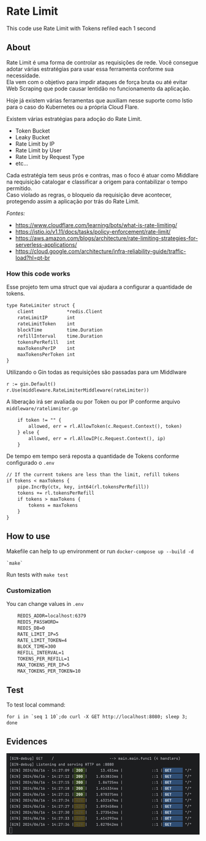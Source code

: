 # Rate Limit

This code use Rate Limit with Tokens refiled each 1 second

## About

Rate Limit é uma forma de controlar as requisições de rede. Você consegue adotar várias estratégias para usar essa ferramenta conforme sua necessidade.<br />
Ela vem com o objetivo para impdir ataques de força bruta ou até evitar Web Scraping que pode causar lentidão no funcionamento da aplicação.

Hoje já existem várias ferramentas que auxiliam nesse suporte como Istio para o caso do Kubernetes ou a própria Cloud Flare.

Existem várias estratégias para adoção do Rate Limit.

- Token Bucket
- Leaky Bucket
- Rate Limit by IP
- Rate Limit by User
- Rate Limit by Request Type
- etc...

Cada estratégia tem seus prós e contras, mas o foco é atuar como Middlare na requisição catalogar e classificar a origem para contabilizar o tempo permitido.<br />
Caso violado as regras, o bloqueio da requisição deve acontecer, protegendo assim a aplicação por trás do Rate Limit.


*Fontes:*

- https://www.cloudflare.com/learning/bots/what-is-rate-limiting/
- https://istio.io/v1.11/docs/tasks/policy-enforcement/rate-limit/
- https://aws.amazon.com/blogs/architecture/rate-limiting-strategies-for-serverless-applications/
- https://cloud.google.com/architecture/infra-reliability-guide/traffic-load?hl=pt-br

### How this code works

Esse projeto tem uma struct que vai ajudara a configurar a quantidade de tokens.

    type RateLimiter struct {
        client            *redis.Client
        rateLimitIP       int
        rateLimitToken    int
        blockTime         time.Duration
        refillInterval    time.Duration
        tokensPerRefill   int
        maxTokensPerIP    int
        maxTokensPerToken int
    }


Utilizando o Gin todas as requisições são passadas para um Middlware

	r := gin.Default()
	r.Use(middleware.RateLimiterMiddleware(rateLimiter))


A liberação irá ser avaliada ou por Token ou por IP conforme arquivo `middleware/ratelimniter.go`

		if token != "" {
			allowed, err = rl.AllowToken(c.Request.Context(), token)
		} else {
			allowed, err = rl.AllowIP(c.Request.Context(), ip)
		}


De tempo em tempo será reposta a quantidade de Tokens conforme configurado o `.env`

	// If the current tokens are less than the limit, refill tokens
	if tokens < maxTokens {
		pipe.IncrBy(ctx, key, int64(rl.tokensPerRefill))
		tokens += rl.tokensPerRefill
		if tokens > maxTokens {
			tokens = maxTokens
		}
	}


## How to use

Makefile can help to up environment or run `docker-compose up --build -d`

    `make`

Run tests with `make test`


### Customization

You can change values in `.env`

        REDIS_ADDR=localhost:6379
        REDIS_PASSWORD=
        REDIS_DB=0
        RATE_LIMIT_IP=5
        RATE_LIMIT_TOKEN=4
        BLOCK_TIME=300
        REFILL_INTERVAL=1
        TOKENS_PER_REFILL=1
        MAX_TOKENS_PER_IP=5
        MAX_TOKENS_PER_TOKEN=10


## Test

To test local command:

    for i in `seq 1 10`;do curl -X GET http://localhost:8080; sleep 3; done

## Evidences

![test-rate-limit-gin-response.png](test-rate-limit-gin-response.png)